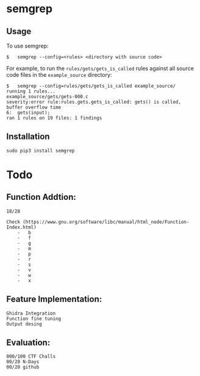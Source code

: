 # semgrep

## Usage

To use semgrep:
```
$	semgrep --config=<rules> <directory with source code>
```

For example, to run the `rules/gets/gets_is_called` rules against all source code files in the `example_source` directory:
```
$	semgrep --config=rules/gets/gets_is_called example_source/
running 1 rules...
example_source/gets/gets-000.c
severity:error rule:rules.gets.gets_is_called: gets() is called, buffer overflow time
6:	gets(input);
ran 1 rules on 19 files: 1 findings
```

## Installation

```
sudo pip3 install semgrep
```

# Todo


## Function Addtion:

```
18/28

Check (https://www.gnu.org/software/libc/manual/html_node/Function-Index.html)
	-	b
	-	f
	-	g
	-	m
	-	p
	-	r
	-	s
	-	v
	-	w
	-	x
```

## Feature Implementation:

```
Ghidra Integration
Function fine tuning
Output desing
```

## Evaluation:
```
000/100 CTF Challs
00/20 N-Days
00/20 github
```
